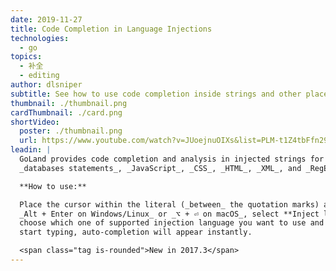 ```yaml
---
date: 2019-11-27
title: Code Completion in Language Injections
technologies:
  - go
topics:
  - 补全
  - editing
author: dlsniper
subtitle: See how to use code completion inside strings and other places
thumbnail: ./thumbnail.png
cardThumbnail: ./card.png
shortVideo:
  poster: ./thumbnail.png
  url: https://www.youtube.com/watch?v=JUoejnuOIXs&list=PLM-t1Z4tbFfn291KlSOQE_ulCAyzXO3uA
leadin: |
  GoLand provides code completion and analysis in injected strings for _SQL_ and
  _databases statements_, _JavaScript_, _CSS_, _HTML_, _XML_, and _RegExp_, etc.

  **How to use:**

  Place the cursor within the literal (_between_ the quotation marks) and press
  _Alt + Enter on Windows/Linux_ or _⌥ + ⏎ on macOS_, select **Inject language or reference**,
  choose which one of supported injection language you want to use and
  start typing, auto-completion will appear instantly.

  <span class="tag is-rounded">New in 2017.3</span>
---
```


